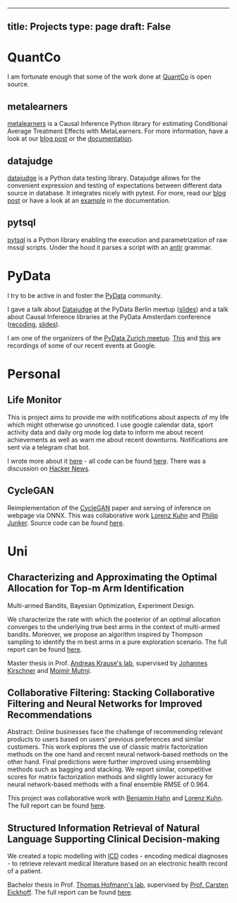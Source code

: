  ---
title: Projects
type: page
draft: False
---

# QuantCo
I am fortunate enough that some of the work done at [QuantCo](https://quantco.com/) is open source.

## metalearners

[metalearners](https://github.com/Quantco/metalearners) is a Causal Inference Python library for estimating Conditional Average Treatment Effects with MetaLearners.
For more information, have a look at our [blog post](https://tech.quantco.com/blog/metalearners) or the [documentation](https://metalearners.readthedocs.io/en/latest/).

## datajudge

[datajudge](https://github.com/quantco/datajudge) is a Python data testing library. Datajudge allows for the convenient expression and testing of expectations between different data source in database. It integrates nicely with pytest. For more, read our [blog post](https://tech.quantco.com/2022/06/20/datajudge.html) or have a look at an [example](https://datajudge.readthedocs.io/en/latest/examples/example.html) in the documentation.

## pytsql

[pytsql](https://github.com/Quantco/pytsql) is a Python library enabling the execution and parametrization of raw mssql scripts. Under the hood it parses a script with an [antlr](https://www.antlr.org/) grammar.


# PyData

I try to be active in and foster the [PyData](https://pydata.org/) community.

I gave a talk about [Datajudge](https://github.com/quantco/datajudge) at the PyData Berlin meetup ([slides](https://github.com/kklein/datajudge-presentation/blob/main/slides.pdf)) and a talk about Causal Inference libraries at the PyData Amsterdam conference ([recoding](https://youtu.be/cRS4yZt6OU4?si=YP-ETWSfReUcS9rV), [slides](https://github.com/kklein/pydata_ams/blob/main/slides/slides.pdf)).

I am one of the organizers of the [PyData Zurich meetup](https://www.meetup.com/pydata-zurich/). [This](https://youtu.be/1qeMyC1V94A?si=5k0wTdopT801tySa) and [this](https://www.youtube.com/watch?v=31EMTdUlPeo) are recordings of some of our recent events at Google.


# Personal

## Life Monitor
This is project aims to provide me with notifications about aspects of my life which might otherwise go unnoticed. I use google calendar data, sport activity data and daily org mode log data to inform me about recent achievements as well as warn me about recent downturns. Notifications are sent via a telegram chat bot.

I wrote more about it [here](https://kevinkle.in/posts/2022-05-21-life_monitor/) - all code can be found [here](https://github.com/kklein/life-monitor). There was a discussion on [Hacker News](https://news.ycombinator.com/item?id=31477851).

## CycleGAN
Reimplementation of the [CycleGAN](https://arxiv.org/abs/1703.10593) paper and serving of inference on webpage via ONNX. This was collaborative work [Lorenz Kuhn](https://lorenzkuhn.com/) and [Philip Junker](https://ch.linkedin.com/in/philip-junker). Source code can be found [here](https://github.com/lorenzkuhn/CycleGanApp).

# Uni

## Characterizing and Approximating the Optimal Allocation for Top-m Arm Identification

Multi-armed Bandits, Bayesian Optimization, Experiment Design.

We characterize the rate with which the posterior of an optimal allocation converges to the underlying true best arms in the context of multi-armed bandits. Moreover, we propose an algorithm inspired by Thompson sampling to identify the m best arms in a pure exploration scenario. The full report can be found [here](https://github.com/kklein/master-thesis/blob/master/thesis.pdf).

Master thesis in Prof. [Andreas Krause's lab](https://las.inf.ethz.ch/krausea), supervised by [Johannes Kirschner](https://las.inf.ethz.ch/people/johannes-kirschner) and [Mojmír Mutný](https://mojmirmutny.github.io/).

## Collaborative Filtering: Stacking Collaborative Filtering and Neural Networks for Improved Recommendations

Abstract: Online businesses face the challenge of recommending relevant products to users based on users’ previous preferences and similar customers. This work explores the use of classic matrix factorization methods on the one hand and recent neural network-based methods on the other hand. Final predictions were further improved using ensembling methods such as bagging and stacking. We report similar, competitive scores for matrix factorization methods and slightly lower accuracy for neural network-based methods with a final ensemble RMSE of 0.964.

This project was collaborative work with [Benjamin Hahn](https://benjaminha.hn/) and [Lorenz Kuhn](https://www.lorenzkuhn.com/). The full report can be found [here](https://github.com/kklein/CILRecommender2018/blob/master/report/report.pdf).

## Structured Information Retrieval of Natural Language Supporting Clinical Decision-making
We created a topic modelling with [ICD](https://en.wikipedia.org/wiki/International_Classification_of_Diseases#ICD-9) codes - encoding medical diagnoses - to retrieve relevant medical literature based on an electronic health record of a patient.

Bachelor thesis in Prof. [Thomas Hofmann's lab](http://www.da.inf.ethz.ch/people/ThomasHofmann/), supervised by [Prof. Carsten Eickhoff](https://brown.edu/Research/AI/people/carsten.html).
The full report can be found [here](https://github.com/kklein/BachelorThesisReport/blob/master/klein.pdf).
